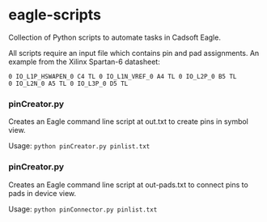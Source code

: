 eagle-scripts
=============

Collection of Python scripts to automate tasks in Cadsoft Eagle.

All scripts require an input file which contains pin and pad assignments. An example from the Xilinx Spartan-6 datasheet:

<code>0 IO_L1P_HSWAPEN_0 C4 TL
0 IO_L1N_VREF_0 A4 TL
0 IO_L2P_0 B5 TL
0 IO_L2N_0 A5 TL
0 IO_L3P_0 D5 TL</code>

### pinCreator.py

Creates an Eagle command line script at out.txt to create pins in symbol view.

Usage: <code>python pinCreator.py pinlist.txt</code>

### pinCreator.py

Creates an Eagle command line script at out-pads.txt to connect pins to pads in device view.

Usage: <code>python pinConnector.py pinlist.txt</code>
